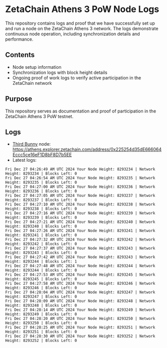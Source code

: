 # ZetaChain Athens 3 PoW Node Logs
This repository contains logs and proof that we have successfully set up and run a node on the ZetaChain Athens 3 network. The logs demonstrate continuous node operation, including synchronization details and performance.

## Contents
- Node setup information
- Synchronization logs with block height details
- Ongoing proof of work logs to verify active participation in the ZetaChain network

## Purpose
This repository serves as documentation and proof of participation in the ZetaChain Athens 3 PoW testnet.

## Logs

- [Third Bunny](https://thirdbunny.xyz/) node: https://athens.explorer.zetachain.com/address/0x225254d35dE666064Eccc5ce16eF1D8bF8D7b5EE
- Latest logs:
```
Fri Dec 27 04:26:49 AM UTC 2024 Your Node Height: 8293234 | Network Height: 8293234 | Blocks Left: 0
Fri Dec 27 04:26:54 AM UTC 2024 Your Node Height: 8293235 | Network Height: 8293235 | Blocks Left: 0
Fri Dec 27 04:27:00 AM UTC 2024 Your Node Height: 8293236 | Network Height: 8293236 | Blocks Left: 0
Fri Dec 27 04:27:05 AM UTC 2024 Your Node Height: 8293237 | Network Height: 8293237 | Blocks Left: 0
Fri Dec 27 04:27:10 AM UTC 2024 Your Node Height: 8293238 | Network Height: 8293238 | Blocks Left: 0
Fri Dec 27 04:27:16 AM UTC 2024 Your Node Height: 8293239 | Network Height: 8293239 | Blocks Left: 0
Fri Dec 27 04:27:21 AM UTC 2024 Your Node Height: 8293240 | Network Height: 8293240 | Blocks Left: 0
Fri Dec 27 04:27:26 AM UTC 2024 Your Node Height: 8293241 | Network Height: 8293241 | Blocks Left: 0
Fri Dec 27 04:27:32 AM UTC 2024 Your Node Height: 8293242 | Network Height: 8293242 | Blocks Left: 0
Fri Dec 27 04:27:37 AM UTC 2024 Your Node Height: 8293243 | Network Height: 8293243 | Blocks Left: 0
Fri Dec 27 04:27:42 AM UTC 2024 Your Node Height: 8293243 | Network Height: 8293244 | Blocks Left: 1
Fri Dec 27 04:27:48 AM UTC 2024 Your Node Height: 8293244 | Network Height: 8293244 | Blocks Left: 0
Fri Dec 27 04:27:53 AM UTC 2024 Your Node Height: 8293245 | Network Height: 8293245 | Blocks Left: 0
Fri Dec 27 04:27:58 AM UTC 2024 Your Node Height: 8293246 | Network Height: 8293246 | Blocks Left: 0
Fri Dec 27 04:28:04 AM UTC 2024 Your Node Height: 8293247 | Network Height: 8293247 | Blocks Left: 0
Fri Dec 27 04:28:09 AM UTC 2024 Your Node Height: 8293248 | Network Height: 8293248 | Blocks Left: 0
Fri Dec 27 04:28:14 AM UTC 2024 Your Node Height: 8293249 | Network Height: 8293249 | Blocks Left: 0
Fri Dec 27 04:28:20 AM UTC 2024 Your Node Height: 8293250 | Network Height: 8293250 | Blocks Left: 0
Fri Dec 27 04:28:25 AM UTC 2024 Your Node Height: 8293251 | Network Height: 8293251 | Blocks Left: 0
Fri Dec 27 04:28:30 AM UTC 2024 Your Node Height: 8293252 | Network Height: 8293252 | Blocks Left: 0
```
